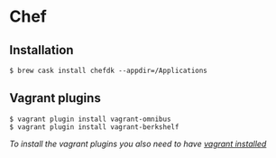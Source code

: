 # Chef

## Installation

```
$ brew cask install chefdk --appdir=/Applications
```

## Vagrant plugins

```
$ vagrant plugin install vagrant-omnibus
$ vagrant plugin install vagrant-berkshelf
```

*To install the vagrant plugins you also need to have [vagrant installed](vagrant.md)*
